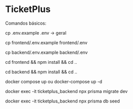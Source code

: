 # TicketPlus

Comandos básicos:

cp .env.example .env -> geral

cp frontend/.env.example frontend/.env

cp backend/.env.example backend/.env

cd frontend && npm install && cd ..

cd backend && npm install && cd ..

docker compose up ou docker-compose up -d

docker exec -it ticketplus_backend npx prisma migrate dev

docker exec -it ticketplus_backend npx prisma db seed
